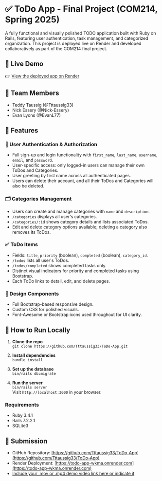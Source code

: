 # ✅ ToDo App - Final Project (COM214, Spring 2025)

A fully functional and visually polished TODO application built with Ruby on Rails, featuring user authentication, task management, and categorized organization. This project is deployed live on Render and developed collaboratively as part of the COM214 final project.

## 🔗 Live Demo

👉 [View the deployed app on Render](https://todo-app-wkma.onrender.com)

## 👥 Team Members

- Teddy Taussig (@Tttaussig33)
- Nick Essery (@Nick-Essery)
- Evan Lyons (@EvanL77)

## 🧩 Features

### 🔐 User Authentication & Authorization
- Full sign-up and login functionality with `first_name`, `last_name`, `username`, `email`, and `password`.
- User-specific access: only logged-in users can manage their own ToDos and Categories.
- User greeting by first name across all authenticated pages.
- Users can delete their account, and all their ToDos and Categories will also be deleted.

### 🗂️ Categories Management
- Users can create and manage categories with `name` and `description`.
- `/categories` displays all user's categories.
- `/categories/:id` shows category details and lists associated ToDos.
- Edit and delete category options available; deleting a category also removes its ToDos.

### ✅ ToDo Items
- Fields: `title`, `priority` (boolean), `completed` (boolean), `category_id`.
- `/todos` lists all user's ToDos.
- `/todos/completed` shows completed tasks only.
- Distinct visual indicators for priority and completed tasks using Bootstrap.
- Each ToDo links to detail, edit, and delete pages.

### 🎨 Design Components
- Full Bootstrap-based responsive design.
- Custom CSS for polished visuals.
- Font-Awesome or Bootstrap icons used throughout for UI clarity.

## 🧪 How to Run Locally

1. **Clone the repo**  
   `git clone https://github.com/Tttaussig33/ToDo-App.git`

2. **Install dependencies**  
   `bundle install`

3. **Set up the database**  
   `bin/rails db:migrate`

4. **Run the server**  
   `bin/rails server`  
   Visit `http://localhost:3000` in your browser.

### Requirements
- Ruby 3.4.1
- Rails 7.2.2.1
- SQLite3

## 📁 Submission

- GitHub Repository: [https://github.com/Tttaussig33/ToDo-App](https://github.com/Tttaussig33/ToDo-App)
- Render Deployment: [https://todo-app-wkma.onrender.com](https://todo-app-wkma.onrender.com)
- [Include your .mov or .mp4 demo video link here or indicate it]()
